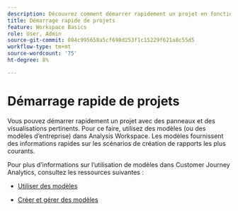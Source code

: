 ```yaml
---
description: Découvrez comment démarrer rapidement un projet en fonction de scénarios de création de rapports courants à l’aide de modèles dans Analysis Workspace.
title: Démarrage rapide de projets
feature: Workspace Basics
role: User, Admin
source-git-commit: 084c995658a5cf698d253f1c15229f621a8c55d5
workflow-type: tm+mt
source-wordcount: '75'
ht-degree: 8%

---
```


# Démarrage rapide de projets

Vous pouvez démarrer rapidement un projet avec des panneaux et des visualisations pertinents. Pour ce faire, utilisez des modèles (ou des modèles d’entreprise) dans Analysis Workspace. Les modèles fournissent des informations rapides sur les scénarios de création de rapports les plus courants.

Pour plus d’informations sur l’utilisation de modèles dans Customer Journey Analytics, consultez les ressources suivantes :

* [Utiliser des modèles](/help/analysis-workspace/templates/use-templates.md)

* [Créer et gérer des modèles](/help/analysis-workspace/templates/create-templates.md)

